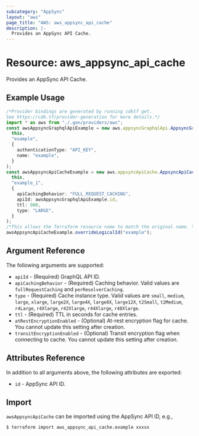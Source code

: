 ```yaml
---
subcategory: "AppSync"
layout: "aws"
page_title: "AWS: aws_appsync_api_cache"
description: |-
  Provides an AppSync API Cache.
---
```


# Resource: aws\_appsync\_api\_cache

Provides an AppSync API Cache.

## Example Usage

```typescript
/*Provider bindings are generated by running cdktf get.
See https://cdk.tf/provider-generation for more details.*/
import * as aws from "./.gen/providers/aws";
const awsAppsyncGraphqlApiExample = new aws.appsyncGraphqlApi.AppsyncGraphqlApi(
  this,
  "example",
  {
    authenticationType: "API_KEY",
    name: "example",
  }
);
const awsAppsyncApiCacheExample = new aws.appsyncApiCache.AppsyncApiCache(
  this,
  "example_1",
  {
    apiCachingBehavior: "FULL_REQUEST_CACHING",
    apiId: awsAppsyncGraphqlApiExample.id,
    ttl: 900,
    type: "LARGE",
  }
);
/*This allows the Terraform resource name to match the original name. You can remove the call if you don't need them to match.*/
awsAppsyncApiCacheExample.overrideLogicalId("example");

```

## Argument Reference

The following arguments are supported:

* `apiId` - (Required) GraphQL API ID.
* `apiCachingBehavior` - (Required) Caching behavior. Valid values are `fullRequestCaching` and `perResolverCaching`.
* `type` - (Required) Cache instance type. Valid values are `small`, `medium`, `large`, `xlarge`, `large2X`, `large4X`, `large8X`, `large12X`, `t2Small`, `t2Medium`, `r4Large`, `r4Xlarge`, `r42Xlarge`, `r44Xlarge`, `r48Xlarge`.
* `ttl` - (Required) TTL in seconds for cache entries.
* `atRestEncryptionEnabled` - (Optional) At-rest encryption flag for cache. You cannot update this setting after creation.
* `transitEncryptionEnabled` - (Optional) Transit encryption flag when connecting to cache. You cannot update this setting after creation.

## Attributes Reference

In addition to all arguments above, the following attributes are exported:

* `id` - AppSync API ID.

## Import

`awsAppsyncApiCache` can be imported using the AppSync API ID, e.g.,

```console
$ terraform import aws_appsync_api_cache.example xxxxx
```
